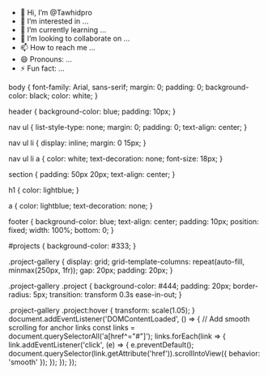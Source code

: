 - 👋 Hi, I’m @Tawhidpro
- 👀 I’m interested in ...
- 🌱 I’m currently learning ...
- 💞️ I’m looking to collaborate on ...
- 📫 How to reach me ...
- 😄 Pronouns: ...
- ⚡ Fun fact: ...

<!---
Tawhidpro/Tawhidpro is a ✨ special ✨ repository because its `README.md` (this file) appears on your GitHub profile.
You can click the Preview link to take a look at your changes.
--->
body {
    font-family: Arial, sans-serif;
    margin: 0;
    padding: 0;
    background-color: black;
    color: white;
}

header {
    background-color: blue;
    padding: 10px;
}

nav ul {
    list-style-type: none;
    margin: 0;
    padding: 0;
    text-align: center;
}

nav ul li {
    display: inline;
    margin: 0 15px;
}

nav ul li a {
    color: white;
    text-decoration: none;
    font-size: 18px;
}

section {
    padding: 50px 20px;
    text-align: center;
}

h1 {
    color: lightblue;
}

a {
    color: lightblue;
    text-decoration: none;
}

footer {
    background-color: blue;
    text-align: center;
    padding: 10px;
    position: fixed;
    width: 100%;
    bottom: 0;
}

#projects {
    background-color: #333;
}

.project-gallery {
    display: grid;
    grid-template-columns: repeat(auto-fill, minmax(250px, 1fr));
    gap: 20px;
    padding: 20px;
}

.project-gallery .project {
    background-color: #444;
    padding: 20px;
    border-radius: 5px;
    transition: transform 0.3s ease-in-out;
}

.project-gallery .project:hover {
    transform: scale(1.05);
}
document.addEventListener('DOMContentLoaded', () => {
    // Add smooth scrolling for anchor links
    const links = document.querySelectorAll('a[href^="#"]');
    links.forEach(link => {
        link.addEventListener('click', (e) => {
            e.preventDefault();
            document.querySelector(link.getAttribute('href')).scrollIntoView({
                behavior: 'smooth'
            });
        });
    });
});
